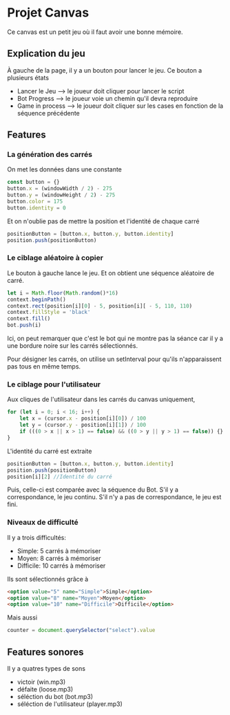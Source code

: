 # Projet Canvas

Ce canvas est un petit jeu où il faut avoir une bonne mémoire.

## Explication du jeu

À gauche de la page, il y a un bouton pour lancer le jeu. Ce bouton a plusieurs états
* Lancer le Jeu --> le joueur doit cliquer pour lancer le script
* Bot Progress --> le joueur voie un chemin qu'il devra reproduire
* Game in process --> le joueur doit cliquer sur les cases en fonction de la séquence précédente

## Features
### La génération des carrés

On met les données dans une constante
``` javascript
const button = {}
button.x = (windowWidth / 2) - 275
button.y = (windowHeight / 2) - 275
button.color = 175
button.identity = 0
```
Et on n'oublie pas de mettre la position et l'identité de chaque carré

``` javascript
positionButton = [button.x, button.y, button.identity]
position.push(positionButton)
```

### Le ciblage aléatoire à copier

Le bouton à gauche lance le jeu.
Et on obtient une séquence aléatoire de carré.
``` javascript
let i = Math.floor(Math.random()*16)
context.beginPath()
context.rect(position[i][0] - 5, position[i][ - 5, 110, 110)
context.fillStyle = 'black'
context.fill()
bot.push(i)
```
Ici, on peut remarquer que c'est le bot qui ne montre pas la séance car il y a une bordure noire sur les carrés sélectionnés.

Pour désigner les carrés, on utilise un setInterval pour qu'ils n'apparaissent pas tous en même temps.

### Le ciblage pour l'utilisateur

Aux cliques de l'utilisateur dans les carrés du canvas uniquement,
``` javascript
for (let i = 0; i < 16; i++) {
    let x = (cursor.x - position[i][0]) / 100
    let y = (cursor.y - position[i][1]) / 100
    if (((0 > x || x > 1) == false) && ((0 > y || y > 1) == false)) {}
}
```
L'identité du carré est extraite
``` javascript
positionButton = [button.x, button.y, button.identity]
position.push(positionButton)
position[i][2] //Identité du carré
```
Puis, celle-ci est comparée avec la séquence du Bot.
S'il y a correspondance, le jeu continu.
S'il n'y a pas de correspondance, le jeu est fini. 

### Niveaux de difficulté

Il y a trois difficultés:
* Simple: 5 carrés à mémoriser
* Moyen: 8 carrés à mémoriser
* Difficile: 10 carrés à mémoriser

Ils sont sélectionnés grâce à
``` html
<option value="5" name="Simple">Simple</option>
<option value="8" name="Moyen">Moyen</option>
<option value="10" name="Difficile">Difficile</option>
```
Mais aussi
``` javascript
counter = document.querySelector("select").value
```

## Features sonores
Il y a quatres types de sons
* victoir (win.mp3)
* défaite (loose.mp3)
* séléction du bot (bot.mp3)
* séléction de l'utilisateur (player.mp3)

